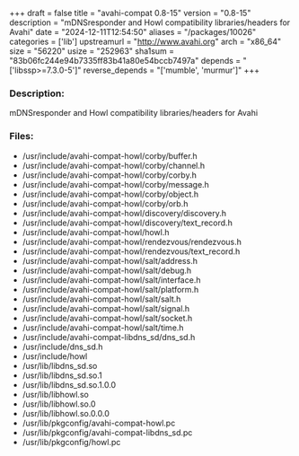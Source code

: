 +++
draft = false
title = "avahi-compat 0.8-15"
version = "0.8-15"
description = "mDNSresponder and Howl compatibility libraries/headers for Avahi"
date = "2024-12-11T12:54:50"
aliases = "/packages/10026"
categories = ['lib']
upstreamurl = "http://www.avahi.org"
arch = "x86_64"
size = "56220"
usize = "252963"
sha1sum = "83b06fc244e94b7335ff83b41a80e54bccb7497a"
depends = "['libssp>=7.3.0-5']"
reverse_depends = "['mumble', 'murmur']"
+++
### Description: 
mDNSresponder and Howl compatibility libraries/headers for Avahi

### Files: 
* /usr/include/avahi-compat-howl/corby/buffer.h
* /usr/include/avahi-compat-howl/corby/channel.h
* /usr/include/avahi-compat-howl/corby/corby.h
* /usr/include/avahi-compat-howl/corby/message.h
* /usr/include/avahi-compat-howl/corby/object.h
* /usr/include/avahi-compat-howl/corby/orb.h
* /usr/include/avahi-compat-howl/discovery/discovery.h
* /usr/include/avahi-compat-howl/discovery/text_record.h
* /usr/include/avahi-compat-howl/howl.h
* /usr/include/avahi-compat-howl/rendezvous/rendezvous.h
* /usr/include/avahi-compat-howl/rendezvous/text_record.h
* /usr/include/avahi-compat-howl/salt/address.h
* /usr/include/avahi-compat-howl/salt/debug.h
* /usr/include/avahi-compat-howl/salt/interface.h
* /usr/include/avahi-compat-howl/salt/platform.h
* /usr/include/avahi-compat-howl/salt/salt.h
* /usr/include/avahi-compat-howl/salt/signal.h
* /usr/include/avahi-compat-howl/salt/socket.h
* /usr/include/avahi-compat-howl/salt/time.h
* /usr/include/avahi-compat-libdns_sd/dns_sd.h
* /usr/include/dns_sd.h
* /usr/include/howl
* /usr/lib/libdns_sd.so
* /usr/lib/libdns_sd.so.1
* /usr/lib/libdns_sd.so.1.0.0
* /usr/lib/libhowl.so
* /usr/lib/libhowl.so.0
* /usr/lib/libhowl.so.0.0.0
* /usr/lib/pkgconfig/avahi-compat-howl.pc
* /usr/lib/pkgconfig/avahi-compat-libdns_sd.pc
* /usr/lib/pkgconfig/howl.pc
